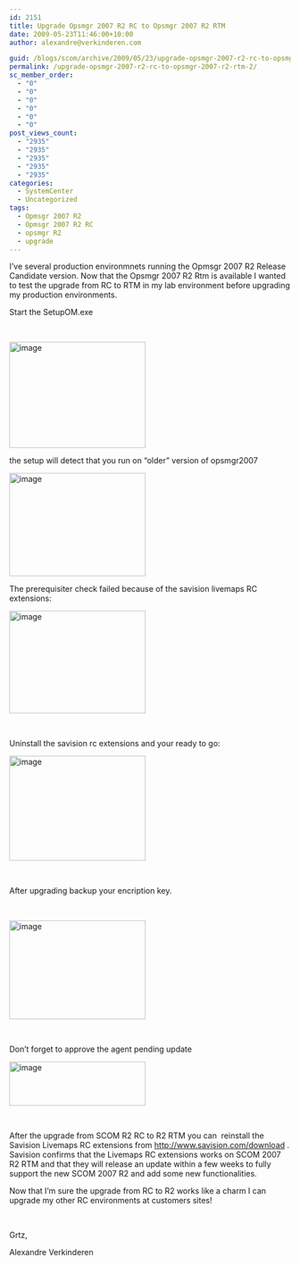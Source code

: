 ```yaml
---
id: 2151
title: Upgrade Opsmgr 2007 R2 RC to Opsmgr 2007 R2 RTM
date: 2009-05-23T11:46:00+10:00
author: alexandre@verkinderen.com

guid: /blogs/scom/archive/2009/05/23/upgrade-opsmgr-2007-r2-rc-to-opsmgr-2007-r2-rtm.aspx
permalink: /upgrade-opsmgr-2007-r2-rc-to-opsmgr-2007-r2-rtm-2/
sc_member_order:
  - "0"
  - "0"
  - "0"
  - "0"
  - "0"
  - "0"
post_views_count:
  - "2935"
  - "2935"
  - "2935"
  - "2935"
  - "2935"
categories:
  - SystemCenter
  - Uncategorized
tags:
  - Opmsgr 2007 R2
  - Opmsgr 2007 R2 RC
  - opsmgr R2
  - upgrade
---
```

I&rsquo;ve several production environmnets running the Opmsgr 2007 R2 Release Candidate version. Now that the Opsmgr 2007 R2 Rtm is available I wanted to test the upgrade from RC to RTM in my lab environment before upgrading my production environments.

Start the SetupOM.exe

&nbsp;

[<img height="190" width="244" src="https://mscloudstorage.blob.core.windows.net/mscloudstorage//2012/06/image_thumb_38C59351.png" alt="image" border="0" style="border-right: 0px;border-top: 0px;border-left: 0px;border-bottom: 0px" />](http://scug.be/scom/files/2012/06/image_052D4CC0.png)

the setup will detect that you run on &ldquo;older&rdquo; version of opsmgr2007

[<img height="185" width="244" src="https://mscloudstorage.blob.core.windows.net/mscloudstorage//2012/06/image_thumb_76DEAE02.png" alt="image" border="0" style="border-right: 0px;border-top: 0px;border-left: 0px;border-bottom: 0px" />](http://scug.be/scom/files/2012/06/image_77B713EC.png)

The prerequisiter check failed because of the savision livemaps RC extensions:

[<img height="184" width="244" src="https://mscloudstorage.blob.core.windows.net/mscloudstorage//2012/06/image_thumb_4BD69A30.png" alt="image" border="0" style="border-right: 0px;border-top: 0px;border-left: 0px;border-bottom: 0px" />](http://scug.be/scom/files/2012/06/image_43A27499.png)

&nbsp;

Uninstall the savision rc extensions and your ready to go:

[<img height="188" width="244" src="https://mscloudstorage.blob.core.windows.net/mscloudstorage//2012/06/image_thumb_6968752F.png" alt="image" border="0" style="border-right: 0px;border-top: 0px;border-left: 0px;border-bottom: 0px" />](http://scug.be/scom/files/2012/06/image_4A25CE5C.png)

&nbsp;

After upgrading backup your encription key.

&nbsp;

[<img height="177" width="244" src="https://mscloudstorage.blob.core.windows.net/mscloudstorage//2012/06/image_thumb_5854217F.png" alt="image" border="0" style="border-right: 0px;border-top: 0px;border-left: 0px;border-bottom: 0px" />](http://scug.be/scom/files/2012/06/image_4F943F00.png)

&nbsp;

Don&rsquo;t forget to approve the agent pending update

[<img height="79" width="244" src="https://mscloudstorage.blob.core.windows.net/mscloudstorage//2012/06/image_thumb_7FCAEDE9.png" alt="image" border="0" style="border-right: 0px;border-top: 0px;border-left: 0px;border-bottom: 0px" />](http://scug.be/scom/files/2012/06/image_69584F62.png)

&nbsp;

After the upgrade from SCOM&nbsp;R2&nbsp;RC to R2 RTM you can&nbsp; reinstall the Savision Livemaps RC extensions from <http://www.savision.com/download>&nbsp;. Savision confirms that the Livemaps RC extensions works on SCOM 2007 R2 RTM and that they will release an update within a few weeks to fully support the new SCOM 2007 R2 and add some new functionalities.

Now that I&rsquo;m sure the upgrade from RC to R2 works like a charm I can upgrade my other RC environments at customers sites!

&nbsp;

Grtz,

Alexandre Verkinderen

